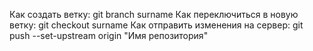 Как создать ветку: git branch surname
Как переключиться в новую ветку: git checkout surname
Как отправить изменения на сервер: git push --set-upstream origin "Имя репозитория"
